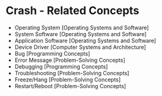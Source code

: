# Crash - Related Concepts

- Operating System [Operating Systems and Software]
- System Software [Operating Systems and Software]
- Application Software [Operating Systems and Software]
- Device Driver [Computer Systems and Architecture]
- Bug [Programming Concepts]
- Error Message [Problem-Solving Concepts]
- Debugging [Programming Concepts]
- Troubleshooting [Problem-Solving Concepts]
- Freeze/Hang [Problem-Solving Concepts]
- Restart/Reboot [Problem-Solving Concepts]
